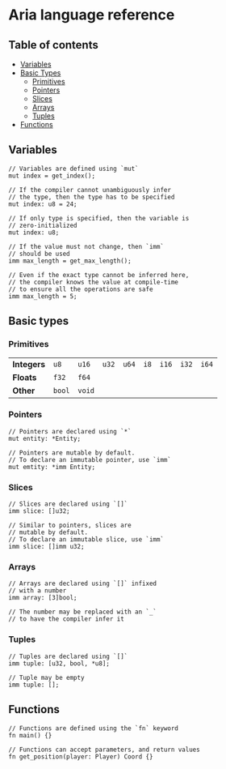 # Aria language reference

## Table of contents

- [Variables](#variables)
- [Basic Types](#basic-types)
  - [Primitives](#primitives)
  - [Pointers](#pointers)
  - [Slices](#slices)
  - [Arrays](#arrays)
  - [Tuples](#tuples)
- [Functions](#functions)

## Variables

```aria
// Variables are defined using `mut`
mut index = get_index();

// If the compiler cannot unambiguously infer 
// the type, then the type has to be specified
mut index: u8 = 24;

// If only type is specified, then the variable is 
// zero-initialized
mut index: u8;
```

```aria
// If the value must not change, then `imm` 
// should be used
imm max_length = get_max_length();

// Even if the exact type cannot be inferred here,
// the compiler knows the value at compile-time 
// to ensure all the operations are safe
imm max_length = 5;
```

## Basic types

### Primitives

|              |        |        |       |       |      |       |       |       |
|--------------|--------|--------|-------|-------|------|-------|-------|-------|
| __Integers__ | `u8`   | `u16`  | `u32` | `u64` | `i8` | `i16` | `i32` | `i64` |
| __Floats__   | `f32`  | `f64`  |       |       |      |       |       |       |
| __Other__    | `bool` | `void` |       |       |      |       |       |       |

### Pointers

```aria
// Pointers are declared using `*`
mut entity: *Entity;

// Pointers are mutable by default.
// To declare an immutable pointer, use `imm`
mut emtity: *imm Entity;
```

### Slices

```aria
// Slices are declared using `[]`
imm slice: []u32;

// Similar to pointers, slices are
// mutable by default.
// To declare an immutable slice, use `imm`
imm slice: []imm u32;
```

### Arrays

```aria
// Arrays are declared using `[]` infixed
// with a number
imm array: [3]bool;

// The number may be replaced with an `_`
// to have the compiler infer it
```

### Tuples

```aria
// Tuples are declared using `[]`
imm tuple: [u32, bool, *u8];

// Tuple may be empty
imm tuple: [];
```

## Functions

```aria
// Functions are defined using the `fn` keyword
fn main() {}

// Functions can accept parameters, and return values
fn get_position(player: Player) Coord {}
```
